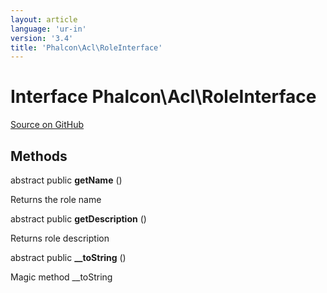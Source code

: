 ```yaml
---
layout: article
language: 'ur-in'
version: '3.4'
title: 'Phalcon\Acl\RoleInterface'
---
```


# Interface **Phalcon\Acl\RoleInterface**

<a href="https://github.com/phalcon/cphalcon/tree/v3.4.0/phalcon/acl/roleinterface.zep" class="btn btn-default btn-sm">Source on GitHub</a>

## Methods

abstract public **getName** ()

Returns the role name

abstract public **getDescription** ()

Returns role description

abstract public **__toString** ()

Magic method __toString